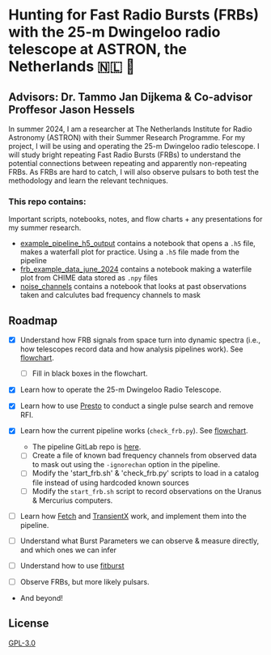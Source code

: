 
# Hunting for Fast Radio Bursts (FRBs) with the 25-m Dwingeloo radio telescope at ASTRON, the Netherlands 🇳🇱 📡
## Advisors: Dr. Tammo Jan Dijkema & Co-advisor Proffesor Jason Hessels
In summer 2024, I am a researcher at The Netherlands Institute for Radio Astronomy (ASTRON) with their Summer Research Programme. For my project, I will be using and operating the 25-m Dwingeloo radio telescope. I will study bright repeating Fast Radio Bursts (FRBs) to understand the potential connections between repeating and apparently non-repeating FRBs. As FRBs are hard to catch, I will also observe pulsars to both test the methodology and learn the relevant techniques.




### This repo contains:
Important scripts, notebooks, notes, and flow charts + any presentations for my summer research. 

* [example_pipeline_h5_output](https://github.com/afinemax/Astron_2024/tree/main/example_pipeline__h5_output) contains a notebook that opens a `.h5` file, makes a waterfall plot for practice. Using a `.h5` file made from the pipeline
* [frb_example_data_june_2024](https://github.com/afinemax/Astron_2024/tree/main/frb_example_data_june_2024) contains a notebook making a waterfile plot from CHIME data stored as `.npy` files
* [noise_channels](https://github.com/afinemax/Astron_2024/tree/main/noise_channels) contains a notebook that looks at past observations taken and calculutes bad frequency channels to mask
## Roadmap 

- [x] Understand how FRB signals from space turn into dynamic spectra (i.e., how telescopes record data and how analysis pipelines work). See [flowchart](https://github.com/afinemax/Astron_2024/blob/main/flow_charts/frb_to_dynamic_spectra.pdf).
  - [ ] Fill in black boxes in the flowchart.

- [x] Learn how to operate the 25-m Dwingeloo Radio Telescope.

- [x] Learn how to use [Presto](https://github.com/scottransom/presto) to conduct a single pulse search and remove RFI.

- [x] Learn how the current pipeline works (`check_frb.py`). See [flowchart](https://github.com/afinemax/Astron_2024/blob/main/flow_charts/fil_to_dynamic_spectra.pdf).
  - The pipeline GitLab repo is [here](https://gitlab.camras.nl/dijkema/frbscripts).
  - [ ] Create a file of known bad frequency channels from observed data to mask out using the `-ignorechan` option in the pipeline.
  - [ ] Modify the 'start_frb.sh' & 'check_frb.py' scripts to load in a catalog file instead of using hardcoded known sources
  - [ ] Modify the `start_frb.sh` script to record observations on the Uranus & Mercurius computers.

- [ ] Learn how [Fetch](https://github.com/devanshkv/fetch) and [TransientX](https://github.com/ypmen/TransientX) work, and implement them into the pipeline.

- [ ] Understand what Burst Parameters we can observe & measure directly, and which ones we can infer

- [ ] Understand how to use [fitburst](https://github.com/CHIMEFRB/fitburst)

- [ ] Observe FRBs, but more likely pulsars.

- And beyond!


## License

[GPL-3.0](https://github.com/afinemax/Astron_2024/blob/main/LICENSE)
